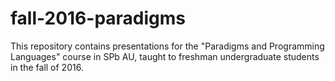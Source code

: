 # fall-2016-paradigms
This repository contains presentations for the "Paradigms and Programming Languages" course in SPb AU, taught to freshman undergraduate students in the fall of 2016.
